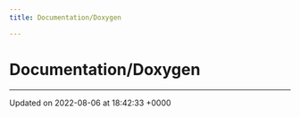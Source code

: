 ```yaml
---
title: Documentation/Doxygen

---
```


# Documentation/Doxygen








-------------------------------

Updated on 2022-08-06 at 18:42:33 +0000
